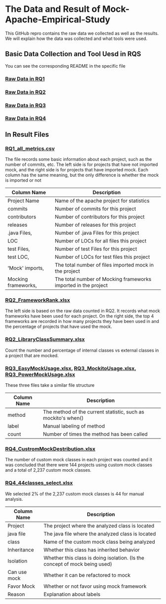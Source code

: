 # The Data and Result of Mock-Apache-Empirical-Study

This GitHub repro contains the raw data we collected as well as the results. We will explain how the data was collected and what tools were used.

## Basic Data Collection and Tool Uesd in RQS

You can see the corresponding README in the specific file

### [Raw Data in RQ1](RQ1)

### [Raw Data in RQ2](RQ2)

### [Raw Data in RQ3](RQ3)

### [Raw Data in RQ4](RQ4)

## In Result Files

### [RQ1_all_metrics.csv](RQ1_all_metrics.csv)

The file records some basic information about each project, such as the number of commits, etc. The left side is for projects that have not imported mock, and the right side is for projects that have imported mock. Each column has the same meaning, but the only difference is whether the mock is imported or not

| Column Name  | Description |
| ------------- | ------------- |
| Project Name |  Name of the apache project for statistics |
| commits |Number of commits for this project |
| contributors |Number of contributors for this project |
| releases | Number of releases for this project |
| .java Files, | Number of .java Files for this project  |
| LOC |Number of LOCs for all files this project |
| test Files, | Number of test Files for this project |
| test LOC, | Number of LOCs for test files this project  |
| 'Mock' imports, | The total number of files imported mock in the project |
| Mocking frameworks, | The total number of Mocking frameworks imported in the project|

### [RQ2_FrameworkRank.xlsx](RQ2_FrameworkRank.xlsx)

The left side is based on the raw data counted in RQ2. It records what mock frameworks have been used for each project.
On the right side, the top 4 frameworks are recorded in how many projects they have been used in and the percentage of projects that have used the mock.


### [RQ2_LibraryClassSummary.xlsx](RQ2_LibraryClassSummary.xlsx)

Count the number and percentage of internal classes vs external classes in a project that are mocked.


### [RQ3_EasyMockUsage.xlsx](RQ3_EasyMockUsage.xlsx), [RQ3_MockitoUsage.xlsx](RQ3_MockitoUsage.xlsx), [RQ3_PowerMockUsage.xlsx](RQ3_PowerMockUsage.xlsx)

These three files take a similar file structure


| Column Name  | Description |
| ------------- | ------------- | 
| method| The method of the current statistic, such as mockito's when()| 
| label|Manual labeling of method | 
| count | Number of times the method has been called | 



### [RQ4_CustromMockDestribution.xlsx](RQ4_CustromMockDestribution.xlsx)

The number of custom mock classes in each project was counted and it was concluded that there were 144 projects using custom mock classes and a total of 2,237 custom mock classes.

### [RQ4_44classes_select.xlsx](RQ4_44classes_select.xlsx)

We selected 2% of the 2,237 custom mock classes is 44 for manual analysis.

| Column Name  | Description |
| ------------- | ------------- | 
| Project| The project where the analyzed class is located | 
| java file| The java file where the analyzed class is located | 
| class|Name of the custom mock class being analyzed | 
| Inheritance| Whether this class has inherited behavior | 
| Isolation| Whether this class is doing isolation. (Is the concept of mock being used) | 
| Can use mock| Whether it can be refactored to mock | 
| Favor Mock| Whether or not favor using mock framework | 
| Reason| Explanation about labels | 
